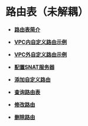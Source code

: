 # 路由表（未解耦）<a name="vpc_route_0000"></a>

-   **[路由表简介](路由表简介-0.md)**  

-   **[VPC内自定义路由示例](VPC内自定义路由示例.md)**  

-   **[VPC外自定义路由示例](VPC外自定义路由示例.md)**  

-   **[配置SNAT服务器](配置SNAT服务器.md)**  

-   **[添加自定义路由](添加自定义路由-1.md)**  

-   **[查询路由表](查询路由表-2.md)**  

-   **[修改路由](修改路由-3.md)**  

-   **[删除路由](删除路由-4.md)**  


